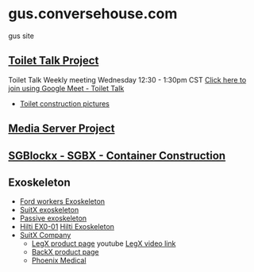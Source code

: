# gus.conversehouse.com
gus site

## [Toilet Talk Project](./project/toilettalk)
Toilet Talk Weekly meeting Wednesday 12:30 - 1:30pm CST [Click here to join using Google Meet - Toilet Talk](https://meet.google.com/apg-vmih-akq)

- [Toilet construction pictures](https://photos.app.goo.gl/R6V62FhKW1S6XRuS8)


## [Media Server Project](http://blog.christrees.com/fix/media/)

## [SGBlockx - SGBX - Container Construction](https://www.sgblocks.com/)

## Exoskeleton
- [Ford workers Exoskeleton](https://www.youtube.com/watch?v=lWmFEoDjUc4)
- [SuitX exoskeleton](https://www.youtube.com/watch?v=OiAVTz5BbZQ)
- [Passive exoskeleton](https://youtu.be/2ADDb2TLdhw?t=332)
- [Hilti EX0-01](https://youtu.be/SRb9XU9dmiA) [Hilti Exoskeleton](https://www.hilti.com/c/CLS_EXOSKELETON_HUMAN_AUGMENTATION)
- [SuitX Company](https://www.suitx.com/home#)
    - [LegX product page](https://www.suitx.com/legx) youtube [LegX video link](https://youtu.be/BkyPJ8D9rr4)
    - [BackX product page](https://www.suitx.com/backx)
    - [Phoenix Medical](https://www.suitx.com/phoenix-medical-exoskeleton)
